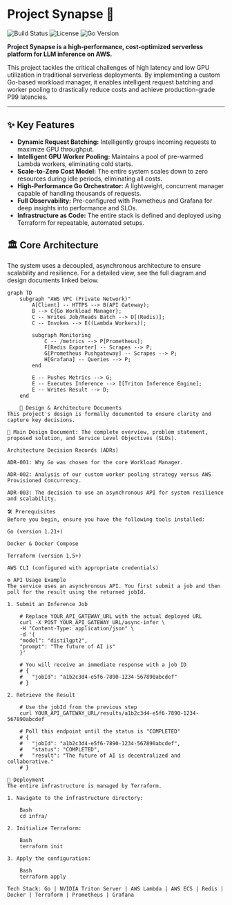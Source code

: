 # Project Synapse 🧠

![Build Status](https://img.shields.io/badge/build-passing-brightgreen)
![License](https://img.shields.io/badge/license-MIT-blue)
![Go Version](https://img.shields.io/badge/go-1.22-cyan.svg)

**Project Synapse is a high-performance, cost-optimized serverless platform for LLM inference on AWS.**

This project tackles the critical challenges of high latency and low GPU utilization in traditional serverless deployments. By implementing a custom Go-based workload manager, it enables intelligent request batching and worker pooling to drastically reduce costs and achieve production-grade P99 latencies.

---
## ✨ Key Features

* **Dynamic Request Batching:** Intelligently groups incoming requests to maximize GPU throughput.
* **Intelligent GPU Worker Pooling:** Maintains a pool of pre-warmed Lambda workers, eliminating cold starts.
* **Scale-to-Zero Cost Model:** The entire system scales down to zero resources during idle periods, eliminating all costs.
* **High-Performance Go Orchestrator:** A lightweight, concurrent manager capable of handling thousands of requests.
* **Full Observability:** Pre-configured with Prometheus and Grafana for deep insights into performance and SLOs.
* **Infrastructure as Code:** The entire stack is defined and deployed using Terraform for repeatable, automated setups.
  
## 🏛️ Core Architecture

The system uses a decoupled, asynchronous architecture to ensure scalability and resilience. For a detailed view, see the full diagram and design documents linked below.

```mermaid
graph TD
    subgraph "AWS VPC (Private Network)"
        A[Client] -- HTTPS --> B(API Gateway);
        B --> C{Go Workload Manager};
        C -- Writes Job/Reads Batch --> D[(Redis)];
        C -- Invokes --> E((Lambda Workers));

        subgraph Monitoring
            C -- /metrics --> P[Prometheus];
            F[Redis Exporter] -- Scrapes --> P;
            G[Prometheus Pushgateway] -- Scrapes --> P;
            H[Grafana] -- Queries --> P;
        end

        E -- Pushes Metrics --> G;
        E -- Executes Inference --> I[Triton Inference Engine];
        E -- Writes Result --> D;
    end

    📜 Design & Architecture Documents
This project's design is formally documented to ensure clarity and capture key decisions.

📄 Main Design Document: The complete overview, problem statement, proposed solution, and Service Level Objectives (SLOs).

Architecture Decision Records (ADRs)

ADR-001: Why Go was chosen for the core Workload Manager.

ADR-002: Analysis of our custom worker pooling strategy versus AWS Provisioned Concurrency.

ADR-003: The decision to use an asynchronous API for system resilience and scalability.

🛠️ Prerequisites
Before you begin, ensure you have the following tools installed:

Go (version 1.21+)

Docker & Docker Compose

Terraform (version 1.5+)

AWS CLI (configured with appropriate credentials)

⚙️ API Usage Example
The service uses an asynchronous API. You first submit a job and then poll for the result using the returned jobId.

1. Submit an Inference Job

    # Replace YOUR_API_GATEWAY_URL with the actual deployed URL
    curl -X POST YOUR_API_GATEWAY_URL/async-infer \
    -H "Content-Type: application/json" \
    -d '{
    "model": "distilgpt2",
    "prompt": "The future of AI is"
    }'

    # You will receive an immediate response with a job ID
    # {
    #   "jobId": "a1b2c3d4-e5f6-7890-1234-567890abcdef"
    # }

2. Retrieve the Result

    # Use the jobId from the previous step
    curl YOUR_API_GATEWAY_URL/results/a1b2c3d4-e5f6-7890-1234-567890abcdef

    # Poll this endpoint until the status is "COMPLETED"
    # {
    #   "jobId": "a1b2c3d4-e5f6-7890-1234-567890abcdef",
    #   "status": "COMPLETED",
    #   "result": "The future of AI is decentralized and collaborative."
    # }

🚀 Deployment
The entire infrastructure is managed by Terraform.

1. Navigate to the infrastructure directory:

    Bash
    cd infra/

2. Initialize Terraform:

    Bash
    terraform init

3. Apply the configuration:

    Bash
    terraform apply

Tech Stack: Go | NVIDIA Triton Server | AWS Lambda | AWS ECS | Redis | Docker | Terraform | Prometheus | Grafana